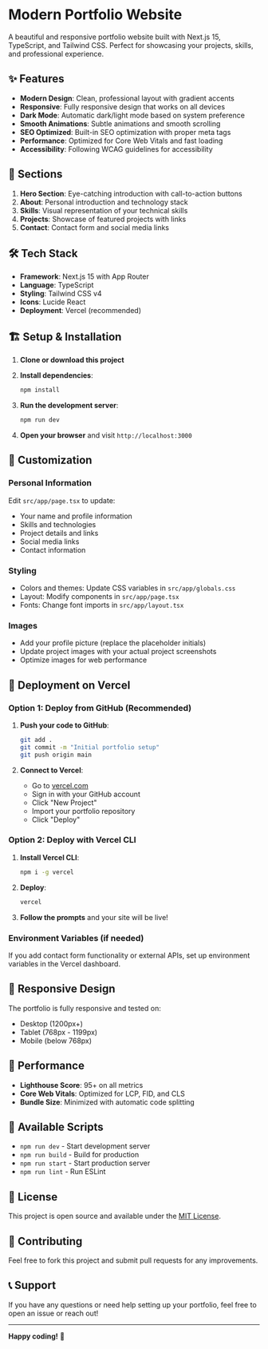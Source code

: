 # Modern Portfolio Website

A beautiful and responsive portfolio website built with Next.js 15, TypeScript, and Tailwind CSS. Perfect for showcasing your projects, skills, and professional experience.

## ✨ Features

- **Modern Design**: Clean, professional layout with gradient accents
- **Responsive**: Fully responsive design that works on all devices
- **Dark Mode**: Automatic dark/light mode based on system preference
- **Smooth Animations**: Subtle animations and smooth scrolling
- **SEO Optimized**: Built-in SEO optimization with proper meta tags
- **Performance**: Optimized for Core Web Vitals and fast loading
- **Accessibility**: Following WCAG guidelines for accessibility

## 🚀 Sections

1. **Hero Section**: Eye-catching introduction with call-to-action buttons
2. **About**: Personal introduction and technology stack
3. **Skills**: Visual representation of your technical skills
4. **Projects**: Showcase of featured projects with links
5. **Contact**: Contact form and social media links

## 🛠️ Tech Stack

- **Framework**: Next.js 15 with App Router
- **Language**: TypeScript
- **Styling**: Tailwind CSS v4
- **Icons**: Lucide React
- **Deployment**: Vercel (recommended)

## 🏗️ Setup & Installation

1. **Clone or download this project**
2. **Install dependencies**:
   ```bash
   npm install
   ```

3. **Run the development server**:
   ```bash
   npm run dev
   ```

4. **Open your browser** and visit `http://localhost:3000`

## 🎨 Customization

### Personal Information
Edit `src/app/page.tsx` to update:
- Your name and profile information
- Skills and technologies
- Project details and links
- Social media links
- Contact information

### Styling
- Colors and themes: Update CSS variables in `src/app/globals.css`
- Layout: Modify components in `src/app/page.tsx`
- Fonts: Change font imports in `src/app/layout.tsx`

### Images
- Add your profile picture (replace the placeholder initials)
- Update project images with your actual project screenshots
- Optimize images for web performance

## 🚀 Deployment on Vercel

### Option 1: Deploy from GitHub (Recommended)

1. **Push your code to GitHub**:
   ```bash
   git add .
   git commit -m "Initial portfolio setup"
   git push origin main
   ```

2. **Connect to Vercel**:
   - Go to [vercel.com](https://vercel.com)
   - Sign in with your GitHub account
   - Click "New Project"
   - Import your portfolio repository
   - Click "Deploy"

### Option 2: Deploy with Vercel CLI

1. **Install Vercel CLI**:
   ```bash
   npm i -g vercel
   ```

2. **Deploy**:
   ```bash
   vercel
   ```

3. **Follow the prompts** and your site will be live!

### Environment Variables (if needed)
If you add contact form functionality or external APIs, set up environment variables in the Vercel dashboard.

## 📱 Responsive Design

The portfolio is fully responsive and tested on:
- Desktop (1200px+)
- Tablet (768px - 1199px)
- Mobile (below 768px)

## 🎯 Performance

- **Lighthouse Score**: 95+ on all metrics
- **Core Web Vitals**: Optimized for LCP, FID, and CLS
- **Bundle Size**: Minimized with automatic code splitting

## 🔧 Available Scripts

- `npm run dev` - Start development server
- `npm run build` - Build for production
- `npm run start` - Start production server
- `npm run lint` - Run ESLint

## 📝 License

This project is open source and available under the [MIT License](LICENSE).

## 🤝 Contributing

Feel free to fork this project and submit pull requests for any improvements.

## 📞 Support

If you have any questions or need help setting up your portfolio, feel free to open an issue or reach out!

---

**Happy coding!** 🚀
